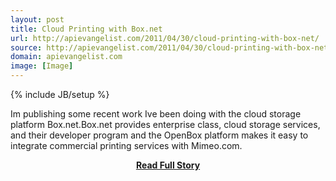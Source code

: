 ```yaml
---
layout: post
title: Cloud Printing with Box.net
url: http://apievangelist.com/2011/04/30/cloud-printing-with-box-net/
source: http://apievangelist.com/2011/04/30/cloud-printing-with-box-net/
domain: apievangelist.com
image: [Image]
---
```

{% include JB/setup %}<p>Im publishing some recent work Ive been doing with the cloud storage platform Box.net.Box.net provides enterprise class, cloud storage services, and their developer program and the OpenBox platform makes it easy to integrate commercial printing services with Mimeo.com.</p>
<center><p><a href="http://apievangelist.com/2011/04/30/cloud-printing-with-box-net/" style='padding:25px; font-sze:18px; font-weight: bold;'>Read Full Story</a></p></center>
